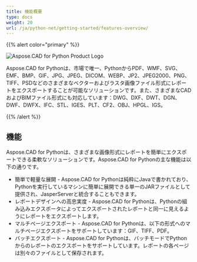 ```yaml
---
title: 機能概要
type: docs
weight: 20
url: /ja/python-net/getting-started/features-overview/
---
```


{{% alert color="primary" %}}

![Aspose.CAD for Python Product Logo](/cad/_assets/home_4.png)

Aspose.CAD for Pythonは、市場で唯一、PythonからPDF、WMF、SVG、EMF、BMP、GIF、JPG、JPEG、DICOM、WEBP、JP2、JPEG2000、PNG、TIFF、PSDなどのさまざまなベクターおよびラスタ画像ファイル形式にレポートをエクスポートすることが可能なソリューションです。また、さまざまなCADおよびBIMファイル形式にも対応しています：DWG、DXF、DWT、DGN、DWF、DWFX、IFC、STL、IGES、PLT、CF2、OBJ、HPGL、IGS。

{{% /alert %}}

## 機能

Aspose.CAD for Pythonは、さまざまな画像形式にレポートを簡単にエクスポートできる柔軟なソリューションです。Aspose.CAD for Pythonの主な機能は以下の通りです。

- 簡単で軽量な展開 - Aspose.CAD for Pythonは純粋にJavaで書かれており、Pythonを実行しているマシンに簡単に展開できる単一のJARファイルとして提供され、JasperServerと統合することもできます。
- レポートデザインへの高忠実度 - Aspose.CAD for Pythonは、Pythonの組み込みエクスポータによってエクスポートされたレポートと同一に見えるようにレポートをエクスポートします。
- マルチページエクスポート - Aspose.CAD for Pythonは、以下の形式へのマルチページエクスポートをサポートしています：GIF、TIFF、PDF。
- バッチエクスポート - Aspose.CAD for Pythonは、バッチモードでPythonからのレポートのエクスポートをサポートしています。レポートの各ページは別々のファイルとして保存されます。
